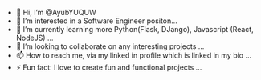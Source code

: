- 👋 Hi, I’m @AyubYUQUW
- 👀 I’m interested in a Software Engineer positon...
- 🌱 I’m currently learning more Python(Flask, DJango), Javascript (React, NodeJS) ...
- 💞️ I’m looking to collaborate on any interesting projects ...
- 📫 How to reach me, via my linked in profile which is linked in my bio ...
- ⚡ Fun fact: I love to create fun and functional projects ...

<!---
AyubYUQUW/AyubYUQUW is a ✨ special ✨ repository because its `README.md` (this file) appears on your GitHub profile.
You can click the Preview link to take a look at your changes.
--->
